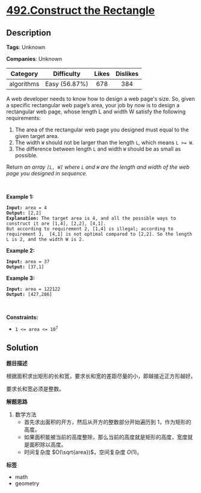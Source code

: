 # [492.Construct the Rectangle](https://leetcode.com/problems/construct-the-rectangle/description/)

## Description

**Tags**: Unknown

**Companies**: Unknown

|  Category  |  Difficulty   | Likes | Dislikes |
| :--------: | :-----------: | :---: | :------: |
| algorithms | Easy (56.87%) |  678  |   384    |

<p>A web developer needs to know how to design a web page&#39;s size. So, given a specific rectangular web page&rsquo;s area, your job by now is to design a rectangular web page, whose length L and width W satisfy the following requirements:</p>
<ol>
  <li>The area of the rectangular web page you designed must equal to the given target area.</li>
  <li>The width <code>W</code> should not be larger than the length <code>L</code>, which means <code>L &gt;= W</code>.</li>
  <li>The difference between length <code>L</code> and width <code>W</code> should be as small as possible.</li>
</ol>
<p>Return <em>an array <code>[L, W]</code> where <code>L</code> and <code>W</code> are the length and width of the&nbsp;web page you designed in sequence.</em></p>
<p>&nbsp;</p>
<p><strong class="example">Example 1:</strong></p>
<pre><code><strong>Input:</strong> area = 4
<strong>Output:</strong> [2,2]
<strong>Explanation:</strong> The target area is 4, and all the possible ways to construct it are [1,4], [2,2], [4,1].
But according to requirement 2, [1,4] is illegal; according to requirement 3,  [4,1] is not optimal compared to [2,2]. So the length L is 2, and the width W is 2.</code></pre>
<p><strong class="example">Example 2:</strong></p>
<pre><code><strong>Input:</strong> area = 37
<strong>Output:</strong> [37,1]</code></pre>
<p><strong class="example">Example 3:</strong></p>
<pre><code><strong>Input:</strong> area = 122122
<strong>Output:</strong> [427,286]</code></pre>
<p>&nbsp;</p>
<p><strong>Constraints:</strong></p>
<ul>
  <li><code>1 &lt;= area &lt;= 10<sup>7</sup></code></li>
</ul>

## Solution

**题目描述**

根据面积求出矩形的长和宽，要求长和宽的差距尽量的小，即越接近正方形越好。

要求长和宽必须是整数。

**解题思路**

1. 数学方法
   - 首先求出面积的开方，然后从开方的整数部分开始遍历到 1，作为矩形的高度。
   - 如果面积能被当前的高度整除，那么当前的高度就是矩形的高度，宽度就是面积除以高度。
   - 时间复杂度 $O(\sqrt{area})$，空间复杂度 $O(1)$。

**标签**

- math
- geometry
